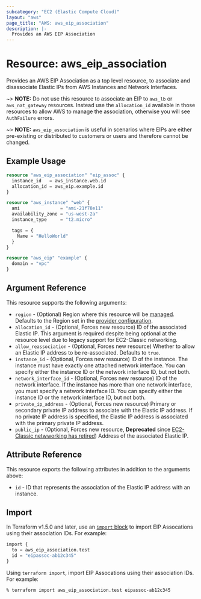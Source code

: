 ```yaml
---
subcategory: "EC2 (Elastic Compute Cloud)"
layout: "aws"
page_title: "AWS: aws_eip_association"
description: |-
  Provides an AWS EIP Association
---
```


# Resource: aws_eip_association

Provides an AWS EIP Association as a top level resource, to associate and disassociate Elastic IPs from AWS Instances and Network Interfaces.

~> **NOTE:** Do not use this resource to associate an EIP to `aws_lb` or `aws_nat_gateway` resources. Instead use the `allocation_id` available in those resources to allow AWS to manage the association, otherwise you will see `AuthFailure` errors.

~> **NOTE:** `aws_eip_association` is useful in scenarios where EIPs are either pre-existing or distributed to customers or users and therefore cannot be changed.

## Example Usage

```terraform
resource "aws_eip_association" "eip_assoc" {
  instance_id   = aws_instance.web.id
  allocation_id = aws_eip.example.id
}

resource "aws_instance" "web" {
  ami               = "ami-21f78e11"
  availability_zone = "us-west-2a"
  instance_type     = "t2.micro"

  tags = {
    Name = "HelloWorld"
  }
}

resource "aws_eip" "example" {
  domain = "vpc"
}
```

## Argument Reference

This resource supports the following arguments:

* `region` - (Optional) Region where this resource will be [managed](https://docs.aws.amazon.com/general/latest/gr/rande.html#regional-endpoints). Defaults to the Region set in the [provider configuration](https://registry.terraform.io/providers/hashicorp/aws/latest/docs#aws-configuration-reference).
* `allocation_id` - (Optional, Forces new resource) ID of the associated Elastic IP.
  This argument is required despite being optional at the resource level due to legacy support for EC2-Classic networking.
* `allow_reassociation` - (Optional, Forces new resource) Whether to allow an Elastic IP address to be re-associated.
  Defaults to `true`.
* `instance_id` - (Optional, Forces new resource) ID of the instance.
  The instance must have exactly one attached network interface.
  You can specify either the instance ID or the network interface ID, but not both.
* `network_interface_id` - (Optional, Forces new resource) ID of the network interface.
  If the instance has more than one network interface, you must specify a network interface ID.
  You can specify either the instance ID or the network interface ID, but not both.
* `private_ip_address` - (Optional, Forces new resource) Primary or secondary private IP address to associate with the Elastic IP address.
  If no private IP address is specified, the Elastic IP address is associated with the primary private IP address.
* `public_ip` - (Optional, Forces new resource, **Deprecated** since [EC2-Classic netwworking has retired](https://aws.amazon.com/blogs/aws/ec2-classic-is-retiring-heres-how-to-prepare/)) Address of the associated Elastic IP.

## Attribute Reference

This resource exports the following attributes in addition to the arguments above:

* `id` - ID that represents the association of the Elastic IP address with an instance.

## Import

In Terraform v1.5.0 and later, use an [`import` block](https://developer.hashicorp.com/terraform/language/import) to import EIP Assocations using their association IDs. For example:

```terraform
import {
  to = aws_eip_association.test
  id = "eipassoc-ab12c345"
}
```

Using `terraform import`, import EIP Assocations using their association IDs. For example:

```console
% terraform import aws_eip_association.test eipassoc-ab12c345
```
